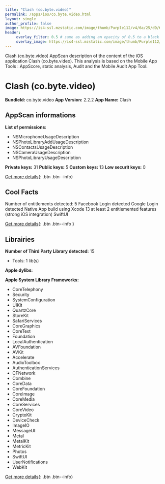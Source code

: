 ```yaml
---
title: "Clash (co.byte.video)"
permalink: /apps/ios/co.byte.video.html
layout: single
author_profile: false
image: https://is4-ssl.mzstatic.com/image/thumb/Purple112/v4/6a/25/d9/6a25d97c-45bf-35cc-ae3c-80416d966516/AppIcon-1x_U007emarketing-0-7-0-85-220.png/512x512bb.jpg
header: 
     overlay_filter: 0.5 # same as adding an opacity of 0.5 to a black background
     overlay_image: https://is4-ssl.mzstatic.com/image/thumb/Purple112/v4/6a/25/d9/6a25d97c-45bf-35cc-ae3c-80416d966516/AppIcon-1x_U007emarketing-0-7-0-85-220.png/512x512bb.jpg
---
```

Clash (co.byte.video) AppScan description of the content of the iOS application Clash (co.byte.video). This analysis is based on the Mobile App Tools : AppScore, static analysis, Audit and the Mobile Audit App Tool.

# Clash (co.byte.video)

**BundleId:** co.byte.video
**App Version:** 2.2.2
**App Name:** Clash


## AppScan informations 

**List of permissions:** 
- NSMicrophoneUsageDescription
- NSPhotoLibraryAddUsageDescription
- NSContactsUsageDescription
- NSCameraUsageDescription
- NSPhotoLibraryUsageDescription
  
  
**Private keys:** 31
**Public keys:** 5
**Custom keys:** 13
**Low securit keys:** 0
  
[Get more details](/pricing.html){: .btn .btn--info}

## Cool Facts

Number of entitlements detected: 5
Facebook Login detected
Google Login detected
Native App
build using Xcode 13
at least 2 entitlemented features (strong iOS integration)
SwiftUI
  
[Get more details](/pricing.html){: .btn .btn--info }

## Librairies 
**Number of Third Party Library detected:** 15
- Tools: 1 lib(s)


**Apple dylibs:**


**Apple System Library Frameworks:**
- CoreTelephony
- Security
- SystemConfiguration
- UIKit
- QuartzCore
- StoreKit
- SafariServices
- CoreGraphics
- CoreText
- Foundation
- LocalAuthentication
- AVFoundation
- AVKit
- Accelerate
- AudioToolbox
- AuthenticationServices
- CFNetwork
- Combine
- CoreData
- CoreFoundation
- CoreImage
- CoreMedia
- CoreServices
- CoreVideo
- CryptoKit
- DeviceCheck
- ImageIO
- MessageUI
- Metal
- MetalKit
- MetricKit
- Photos
- SwiftUI
- UserNotifications
- WebKit


  
[Get more details](/pricing.html){: .btn .btn--info}

